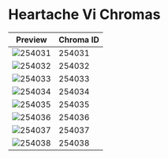 # Heartache Vi Chromas

| Preview | Chroma ID |
|---------|-----------|
| ![254031](https://raw.communitydragon.org/latest/plugins/rcp-be-lol-game-data/global/default/v1/champion-chroma-images/254/254031.png) | 254031 |
| ![254032](https://raw.communitydragon.org/latest/plugins/rcp-be-lol-game-data/global/default/v1/champion-chroma-images/254/254032.png) | 254032 |
| ![254033](https://raw.communitydragon.org/latest/plugins/rcp-be-lol-game-data/global/default/v1/champion-chroma-images/254/254033.png) | 254033 |
| ![254034](https://raw.communitydragon.org/latest/plugins/rcp-be-lol-game-data/global/default/v1/champion-chroma-images/254/254034.png) | 254034 |
| ![254035](https://raw.communitydragon.org/latest/plugins/rcp-be-lol-game-data/global/default/v1/champion-chroma-images/254/254035.png) | 254035 |
| ![254036](https://raw.communitydragon.org/latest/plugins/rcp-be-lol-game-data/global/default/v1/champion-chroma-images/254/254036.png) | 254036 |
| ![254037](https://raw.communitydragon.org/latest/plugins/rcp-be-lol-game-data/global/default/v1/champion-chroma-images/254/254037.png) | 254037 |
| ![254038](https://raw.communitydragon.org/latest/plugins/rcp-be-lol-game-data/global/default/v1/champion-chroma-images/254/254038.png) | 254038 |